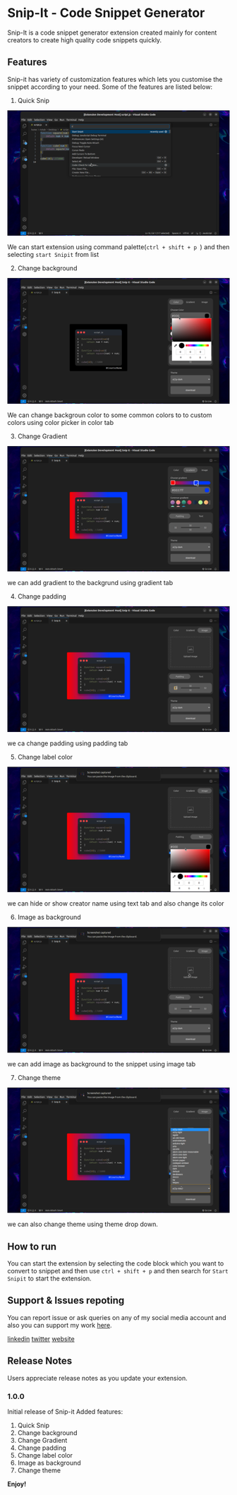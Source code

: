 # Snip-It - Code Snippet Generator

Snip-It is a code snippet generator extension created mainly for content creators to create high quality code snippets quickly.

## Features

Snip-it has variety of customization features which lets you customise the snippet according to your need. Some of the features are listed below:


1. Quick Snip

![Quick Snip](https://raw.githubusercontent.com/Rishab49/Rishab49/main/resources/snip-it/first.png)

We can start extension using command palette(`ctrl + shift + p `) and then selecting `start Snipit` from list

2. Change background

![Change background](https://raw.githubusercontent.com/Rishab49/Rishab49/main/resources/snip-it/bg.png)

We can change backgroun color to some common colors to to custom colors using color picker in color tab

3. Change Gradient

![Change gradient](https://raw.githubusercontent.com/Rishab49/Rishab49/main/resources/snip-it/gradient.png)

we can add gradient to the backgrund using gradient tab

4. Change padding

![Change padding](https://raw.githubusercontent.com/Rishab49/Rishab49/main/resources/snip-it/padding.png) 

we ca change padding using padding tab

5. Change label color

![Change label color](https://raw.githubusercontent.com/Rishab49/Rishab49/main/resources/snip-it/text.png)

we can hide or show creator name using text tab and also change its color

6. Image as background

![add image as background ](https://raw.githubusercontent.com/Rishab49/Rishab49/main/resources/snip-it/image.png)

we can add image as background to the snippet using image tab

7. Change theme

![Change theme](https://raw.githubusercontent.com/Rishab49/Rishab49/main/resources/snip-it/theme.png)

we can also change theme using theme drop down.



## How to run

You can start the extension by selecting the code block which you want to convert to snippet and then use `ctrl + shift + p` and then search for `Start Snipit` to start the extension.

## Support & Issues repoting

You can report issue or ask queries on any of my social media account and also you can support my work [here](https://www.buymeacoffee.com/rishabwebdev).

[linkedin](https://www.linkedin.com/in/rishabwebdev/) [twitter](https://twitter.com/RajRishab_) [website](https://rishabraj.me)

## Release Notes

Users appreciate release notes as you update your extension.

### 1.0.0

Initial release of Snip-it
Added features:

1. Quick Snip
2. Change background
3. Change Gradient
4. Change padding
5. Change label color
6. Image as background
7. Change theme

**Enjoy!**
